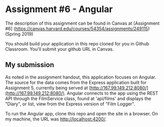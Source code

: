 # Assignment #6 - Angular

The description of this assignment can be found in Canvas at [Assignment #6]
(https://canvas.harvard.edu/courses/54354/assignments/249115) (Spring 2019)

You should build your application in this repo cloned for you in Github
Classroom. You'll submit your github URL in Canvas.

## My submission

As noted in the assignment handout, this application focuses on Angular. The
source for the data comes from the Express application built for Assignment 5,
currently being served at
[http://167.99.149.212:8080/](http://167.99.149.212:8080/). Angular connects to
the app using the REST API through the FilmService class, found at 'api/films'
and displays the "Diary", or list, view from the Express version of "Film Logger".

To run the Angular app, clone this repo and open the site in a browser. On my
machine, the URL was [http://localhost:4200/](http://localhost:4200/).
